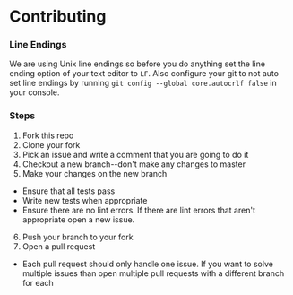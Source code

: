 # Contributing

### Line Endings
We are using Unix line endings so before you do anything set the line ending option of your text editor to `LF`. Also configure your git to not auto set line endings by running `git config --global core.autocrlf false` in your console.

### Steps
1. Fork this repo
2. Clone your fork
3. Pick an issue and write a comment that you are going to do it
4. Checkout a new branch--don't make any changes to master
5. Make your changes on the new branch
  * Ensure that all tests pass
  * Write new tests when appropriate
  * Ensure there are no lint errors. If there are lint errors that aren't appropriate open a new issue.
6. Push your branch to your fork
7. Open a pull request
  * Each pull request should only handle one issue. If you want to solve multiple issues than open multiple pull requests with a different branch for each
  
